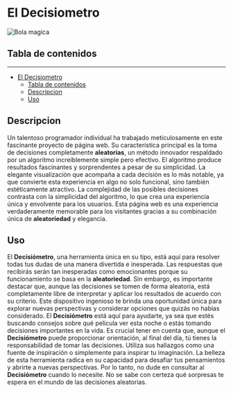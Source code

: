 # El Decisiometro
![Bola magica](https://i.imgur.com/ZqIxZDg_d.webp?maxwidth=1520&fidelity=grand)
## Tabla de contenidos
***
- [El Decisiometro](#el-decisiometro)
  - [Tabla de contenidos](#tabla-de-contenidos)
  - [Descripcion](#descripcion)
  - [Uso](#uso)


## Descripcion 
Un talentoso programador individual ha trabajado meticulosamente en este fascinante proyecto de página web. Su característica principal es la toma de decisiones completamente **aleatorias**, un método innovador respaldado por un algoritmo increíblemente simple pero efectivo. El algoritmo produce resultados fascinantes y sorprendentes a pesar de su simplicidad. La elegante visualización que acompaña a cada decisión es lo más notable, ya que convierte esta experiencia en algo no solo funcional, sino también estéticamente atractivo. La complejidad de las posibles decisiones contrasta con la simplicidad del algoritmo, lo que crea una experiencia única y envolvente para los usuarios. Esta página web es una experiencia verdaderamente memorable para los visitantes gracias a su combinación única de **aleatoriedad** y elegancia.
## Uso 
El **Decisiómetro**, una herramienta única en su tipo, está aquí para resolver todas tus dudas de una manera divertida e inesperada. Las respuestas que recibirás serán tan inesperadas como emocionantes porque su funcionamiento se basa en la **aleatoriedad**. Sin embargo, es importante destacar que, aunque las decisiones se tomen de forma aleatoria, está completamente libre de interpretar y aplicar los resultados de acuerdo con su criterio.
Este dispositivo ingenioso te brinda una oportunidad única para explorar nuevas perspectivas y considerar opciones que quizás no habías considerado. El **Decisiómetro** está aquí para ayudarte, ya sea que estés buscando consejos sobre qué película ver esta noche o estás tomando decisiones importantes en la vida.
Es crucial tener en cuenta que, aunque el **Decisiómetro** puede proporcionar orientación, al final del día, tú tienes la responsabilidad de tomar las decisiones. Utiliza sus hallazgos como una fuente de inspiración o simplemente para inspirar tu imaginación. La belleza de esta herramienta radica en su capacidad para desafiar tus pensamientos y abrirte a nuevas perspectivas.
Por lo tanto, no dude en consultar al **Decisiómetro** cuando lo necesite. No se sabe con certeza qué sorpresas te espera en el mundo de las decisiones aleatorias.
